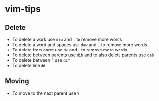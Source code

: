 # vim-tips

## Delete

* To delete a work use `diw` and `.` to remove more words
* To delete a word and spaces use `daw` and `.` to remove more words
* To delete from caret use `de` and `.` to remove more words
* To delete between parents use `dib` and to also delete parents use `dab`
* To delete between " use `di"` 
* To delete line `dd`

## Moving

* To move to the next parent use `%`


